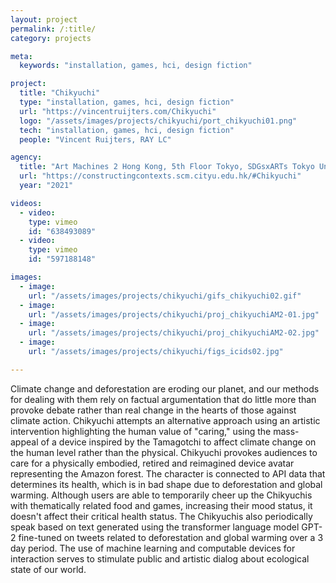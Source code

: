 ```yaml
---
layout: project
permalink: /:title/
category: projects

meta:
  keywords: "installation, games, hci, design fiction"

project:
  title: "Chikyuchi"
  type: "installation, games, hci, design fiction"
  url: "https://vincentruijters.com/Chikyuchi"
  logo: "/assets/images/projects/chikyuchi/port_chikyuchi01.png"
  tech: "installation, games, hci, design fiction"
  people: "Vincent Ruijters, RAY LC"

agency:
  title: "Art Machines 2 Hong Kong, 5th Floor Tokyo, SDGsxARTs Tokyo University of the Arts, Dat/Act Data Art for Climate Action, Science Gallery Detroit MSU"
  url: "https://constructingcontexts.scm.cityu.edu.hk/#Chikyuchi"
  year: "2021"

videos:
  - video:
    type: vimeo
    id: "638493089"
  - video:
    type: vimeo
    id: "597188148"

images:
  - image:
    url: "/assets/images/projects/chikyuchi/gifs_chikyuchi02.gif"
  - image:
    url: "/assets/images/projects/chikyuchi/proj_chikyuchiAM2-01.jpg"
  - image:
    url: "/assets/images/projects/chikyuchi/proj_chikyuchiAM2-02.jpg"
  - image:
    url: "/assets/images/projects/chikyuchi/figs_icids02.jpg"

---
```

<p>Climate change and deforestation are eroding our planet, and our methods for dealing with them rely on factual argumentation that do little more than provoke debate rather than real change in the hearts of those against climate action. Chikyuchi attempts an alternative approach using an artistic intervention highlighting the human value of "caring," using the mass-appeal of a device inspired by the Tamagotchi to affect climate change on the human level rather than the physical. Chikyuchi provokes audiences to care for a physically embodied, retired and reimagined device avatar representing the Amazon forest. The character is connected to API data that determines its health, which is in bad shape due to deforestation and global warming. Although users are able to temporarily cheer up the Chikyuchis with thematically related food and games, increasing their mood status, it doesn't affect their critical health status. The Chikyuchis also periodically speak based on text generated using the transformer language model GPT-2 fine-tuned on tweets related to deforestation and global warming over a 3 day period. The use of machine learning and computable devices for interaction serves to stimulate public and artistic dialog about ecological state of our world.</p>
